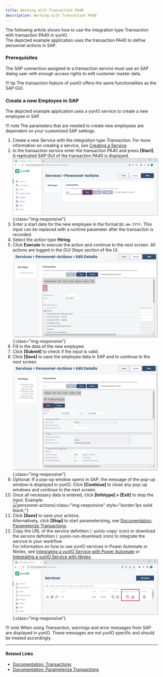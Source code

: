 ```yaml
---
title: Working with Transaction PA40
description: Working with Transaction PA40
---
```


The following article shows how to use the integration type *Transaction* with transaction PA40 in yunIO.<br>
The depicted example application uses the transaction PA40 to define personnel actions in SAP.

### Prerequisites

The SAP connection assigned to a transaction service must use an SAP dialog user with enough access rights to edit customer master data. 

!!! tip
    The transaction feature of yunIO offers the same functionalities as the SAP GUI.


### Create a new Employee in SAP

The depicted example application uses a yunIO service to create a new employee in SAP.

!!! note
    The parameters that are needed to create new employees are dependent on your customized SAP settings.

1. Create a new Service with the integration type *Transaction*. For more information on creating a service, see [Creating a Service](https://help.theobald-software.com/en/yunio/getting-started#creating-a-service).
2. In the transaction service enter the transaction PA40 and press **[Start]**. A replicated SAP GUI of the transaction PA40 is displayed.
![personnel-actions](../../assets/images/yunio/articles/personnel-actions.png){:class="img-responsive"}
3. Enter a start date for the new employee in the format `DD.mm.YYYY`. This input can be replaced with a runtime parameter after the transaction is recorded.
4. Select the action type **Hiring**.
5. Click **Execute** to execute the action and continue to the next screen. All actions are logged in the *GUI Steps* section of the UI. <br>
![personnel-actions1](../../assets/images/yunio/articles/personnel-actions1.png){:class="img-responsive"}
6. Fill in the data of the new employee.
7. Click **[Submit]** to check if the input is valid.
8. Click **[Save]** to save the employee data in SAP and to continue to the next screen.<br>
![personnel-actions2](../../assets/images/yunio/articles/personnel-actions2.png){:class="img-responsive"}
9. Optional: If a pop-op window opens in SAP, the message of the pop-up window is displayed in yunIO. 
Click **[Continue]** to close any pop-up windows and continue to the next screen.
10. Once all necessary data is entered, click **[Infotype] > [Exit]** to stop the input. Example:<br>
![personnel-actions](../../assets/images/yunio/articles/pa40.gif){:class="img-responsive" style="border:1px solid black;"}
11. Click **[Save]** to save your actions. <br>
Alternatively, click **[Stop]** to start parameterizing, see [Documentation: Parameterize Transactions](https://help.theobald-software.com/en/yunio/transactions#parameterize-transactions).
12. Copy the URL of the service definition ( :yunio-copy: icon) or download the service definition ( :yunio-run-download: icon) to integrate the service in your workflow.<br>
For information on how to use yunIO services in Power Automate or Nintex, see [Integrating a yunIO Service with Power Automate](../microsoft-power-automate-integration/integrating-a-yunio-service-with-power-automate.md) or [Integrating a yunIO Service with Nintex](../nintex-automation-cloud-integration/integrating-a-yunio-service-with-nintex.md).
![yunio-Services](../../assets/images/yunio/articles/yunio-run-services.png){:class="img-responsive"}

<!---
Reason for action 06 -> new Hire
Position 50001799 -> Service and Support engineer
Personnel area 1400 -> Stuttgart
EE group 1 -> Active
EE subgroup DN -> monthly wage earner
-->

!!! note
    When using *Transaction*, warnings and error messages from SAP are displayed in yunIO.
    These messages are not yunIO specific and should be treated accordingly.

******

#### Related Links
- [Documentation: Transactions](https://help.theobald-software.com/en/yunio/transactions)
- [Documentation: Parameterize Transactions](https://help.theobald-software.com/en/yunio/transactions#parameterize-transactions)
